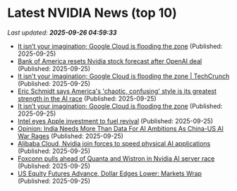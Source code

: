 # Latest NVIDIA News (top 10)
_Last updated: **2025-09-26 04:59:33**_

- [It isn’t your imagination; Google Cloud is flooding the zone](https://biztoc.com/x/c71884b8ee789f06) (Published: 2025-09-25)
- [Bank of America resets Nvidia stock forecast after OpenAI deal](https://biztoc.com/x/9002a440af983204) (Published: 2025-09-25)
- [It isn't your imagination; Google Cloud is flooding the zone | TechCrunch](https://techcrunch.com/2025/09/24/it-isnt-your-imagination-google-cloud-is-flooding-the-zone/) (Published: 2025-09-25)
- [Eric Schmidt says America's 'chaotic, confusing' style is its greatest strength in the AI race](https://www.businessinsider.com/eric-schmidt-america-chaotic-innovation-ai-race-strength-china-2025-9) (Published: 2025-09-25)
- [It isn’t your imagination; Google Cloud is flooding the zone](https://finance.yahoo.com/news/isn-t-imagination-google-cloud-044136872.html) (Published: 2025-09-25)
- [Intel eyes Apple investment to fuel revival](https://www.cultofmac.com/news/intel-eyes-apple-investment-to-fuel-revival) (Published: 2025-09-25)
- [Opinion: India Needs More Than Data For AI Ambitions As China-US AI War Rages](https://www.ndtvprofit.com/opinion/india-needs-more-than-data-for-ai-ambitions-as-china-us-ai-war-rages) (Published: 2025-09-25)
- [Alibaba Cloud, Nvidia join forces to speed physical AI applications](https://www.digitimes.com/news/a20250925PD224/alibaba-cloud-nvidia-partnership-data.html) (Published: 2025-09-25)
- [Foxconn pulls ahead of Quanta and Wistron in Nvidia AI server race](https://www.digitimes.com/news/a20250925PD212/foxconn-nvidia-wistron-quanta-ai-server.html) (Published: 2025-09-25)
- [US Equity Futures Advance, Dollar Edges Lower: Markets Wrap](https://financialpost.com/pmn/business-pmn/us-equity-futures-advance-dollar-edges-lower-markets-wrap) (Published: 2025-09-25)
